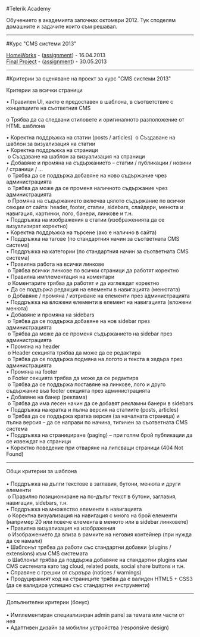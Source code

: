 #Telerik Academy

Обучението в академията започнах октомври 2012. Тук споделям домашните и задачите които съм решавал.

---
#Курс "CMS системи 2013"

[HomeWorks](https://github.com/kancho-kanchev/Telerik/tree/master/CMS%20Systems) - ([assignment](https://github.com/kancho-kanchev/Telerik/blob/master/CMS%20Systems/README.md)) - 16.04.2013<br/>
[Final Project](https://github.com/kancho-kanchev/Telerik-CMS-Course-2013-Final-Project) - ([assignment](https://github.com/kancho-kanchev/Telerik-CMS-Course-2013-Final-Project/tree/master/Project-2)) - 30.05.2013<br/>

---
#Критерии за оценяване на проект за курс "CMS системи 2013"

Критерии за всички страници

•	Правилен UI, както е предоставен в шаблона, в съответствие с концепциите на съответния CMS

  o	Трябва да са следвани стиловете и оригиналното разположение от HTML шаблона

•	Коректна поддръжка на статии (posts / articles)
&nbsp;o	Създаване на шаблон за визуализация на статии<br/>
•	Коректна поддръжка на страници<br/>
&nbsp;o	Създаване на шаблон за визуализация на страници<br/>
•	Добавяне и промяна на съдържанието – статии / публикации / новини / страници / …<br/>
&nbsp;o	Трябва да се поддържа добавяне на ново съдържание чрез администрацията<br/>
&nbsp;o	Трябва да може да се променя наличното съдържание чрез администрацията<br/>
&nbsp;o	Промяна на съдържанието включва цялото съдържание по всички секции от сайта: header, footer, статии, sidebars, слайдери, менюта и навигация, картинки, лого, банери, линкове и т.н.<br/>
•	Поддръжка на изображения в статии (изображенията да се визуализират коректно)<br/>
•	Коректна поддръжка на търсене (ако е налично в сайта)<br/>
•	Поддръжка на тагове (по стандартния начин за съответната CMS система)<br/>
•	Поддръжка на категории (по стандартния начин за съответната CMS система)<br/>
•	Правилна работа на всички линкове<br/>
&nbsp;o	Трябва всички линкове по всички страници да работят коректно<br/>
•	Правилна имплементация на коментари<br/>
&nbsp;o	Коментарите трябва да работят и да изглеждат коректно<br/>
•	Да се поддържа редакция на елементи в навигацията (менютата)<br/>
&nbsp;o	Добавяне / промяна / изтриване на елементи през администрацията<br/>
•	Поддръжка на вложени елементи в елемент на навигацията (вложени менюта)<br/>
•	Добавяне и промяна на sidebars<br/>
&nbsp;o	Трябва да се поддържа добавяне на нов sidebar през администрацията<br/>
&nbsp;o	Трябва да може да се променя съдържанието на sidebar през администрацията<br/>
•	Промяна на header<br/>
&nbsp;o	Header секцията трябва да може да се редактира<br/>
&nbsp;o	Трябва да се поддържа подмяна на логото и текста в хедъра през администрацията<br/>
•	Промяна на footer<br/>
&nbsp;o	Footer секцията трябва да може да се редактира<br/>
&nbsp;o	Трябва да се поддържа поставяне на линкове, лого и друго съдържание във footer секцията през администрацията<br/>
•	Добавяне на банер (реклама)<br/>
&nbsp;o	Трябва да има лесен начин да се добавят рекламни банери в sidebars<br/>
•	Поддръжка на кратка и пълна версия на статиите (posts, articles)<br/>
&nbsp;o	Трябва да се поддържа кратка версия (за началната страница) и пълна версия – да се направи по начина, типичен за съответната CMS система<br/>
•	Поддръжка на странициране (paging) – при голям брой публикации да се извеждат на страници<br/>
•	Коректно поведение при отваряне на липсващи страници (404 Not Found)

---
Общи критерии за шаблона<br/>
<br/>
•	Поддръжка на дълги текстове в заглавия, бутони, менюта и други елементи<br/>
&nbsp;o	Правилно позициониране на по-дълъг текст в бутони, заглавия, навигация, sidebars, т.н.<br/>
•	Поддръжка на множество елементи в навигацията<br/>
&nbsp;o	Коректна визуализация на навигация с много на брой елементи (например 20 или повече елемента в менюто или в sidebar линковете)<br/>
•	Правилна визуализация на изображения <br/>
&nbsp;o	Изображението да влиза в рамките на неговия контейнер (при нужда да се намали)<br/>
•	Шаблонът трябва да работи със стандартни добавки (plugins / extensions) към CMS системата<br/>
&nbsp;o	Шаблонът трябва да поддържа добавяне на стандартни plugins към CMS системата като tag cloud, related posts, social share buttons и т.н.<br/>
•	Справяне с грешки от сървъра (notices / warnings)<br/>
•	Продуцираният код на страниците трябва да е валиден HTML5 + CSS3 (да се валидира успешно със стандартни инструменти)

---
Допълнителни критерии (бонус)<br/>
<br/>
•	Имплементиран специализиран admin panel за темата или части от нея<br/>
•	Адаптивен дизайн за мобилни устройства (responsive design)<br/>
